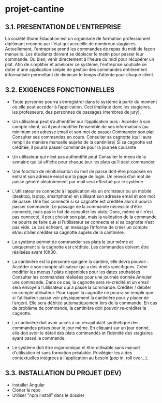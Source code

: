 ﻿# projet-cantine

## 3.1.    PRESENTATION DE L'ENTREPRISE
La société Stone Education est un organisme de formation professionnel diplômant reconnu par l'état qui accueille de nombreux stagiaires.
Actuellement, l'entreprise prend les commandes de repas du midi de façon manuelle. Les étudiants doivent se déplacer le matin pour passer leur commande. Ou bien, venir directement à l’heure du midi pour récupérer un plat.
Afin de simplifier et améliorer ce système, l'entreprise souhaite se doter d'une application simple de gestion des commandes entièrement informatisée permettant de diminuer le temps d’attente pour chaque client.
## 3.2.    EXIGENCES FONCTIONNELLES
- Toute personne pourra s’enregistrer dans le système à partir du moment où elle peut accéder à l’application. Ceci implique donc les stagiaires, les professeurs, des personnes de passages (membres de jury).
- Un utilisateur peut s’authentifier sur l’application puis :
Accéder à son compte client, où il peut modifier l’ensemble de ses informations (au minimum son adresse email et son mot de passe)
Commander son plat
Consulter ses commandes en cours.
Consulter sa cagnotte (qu’il aura rempli de manière manuelle auprès de la cantinière)
Si sa cagnotte est créditée, il pourra passer commande pour la journée courante
- Un utilisateur qui n’est pas authentifié peut
Consulter le menu de la semaine qui lui affiche pour chaque jour les plats qu’il peut commander
- Une fonction de réinitialisation du mot de passe doit-être proposée en entrant son adresse email sur la page de login. Un renvoi d’un mot de passe généré aléatoirement par mail sera effectué par le système.



- L’utilisateur se connecte à l'application via un ordinateur ou un mobile (desktop, laptop, smartphone) en utilisant son adresse email et son mot de passe. Une fois connecté si sa cagnotte est créditée alors il pourra passer commande. Le passage de la commande nécessite d’être connecté, mais pas le fait de consulter les plats. Donc, même si il n’est pas connecté, il peut choisir son plat, mais la validation de la commande ne pourra se faire que si l’utilisateur se connecte et si sa cagnotte n’est pas vide. Le cas échéant, un message l’informe de créer un compte et/ou d’aller créditer sa cagnotte auprès de la cantinière.
- Le système permet de commander ses plats le jour même et uniquement si la cagnotte est créditée. Les commandes doivent être réalisées avant 10h30.
- La cantinière est la personne qui gère la cantine, elle devra pouvoir :
Accéder à son compte utilisateur qui a des droits spécifiques.
Créer modifier les menus / plats disponibles pour les dates souhaitées
Consulter les commandes réalisées pour une journée donnée
Annuler une commande. Dans ce cas, la cagnotte sera re-crédité et un email sera envoyé à l’utilisateur qui a passé la commande.
Créditer / débiter un compte utilisateur. Pour rappel la cagnotte ne pourra se remplir que si l’utilisateur passe voir physiquement la cantinière pour y placer de l’argent. Elle sera débitée automatiquement lors de la commande. En cas de problème de commande, la cantinière doit pouvoir re-créditer la cagnotte.
- La cantinière doit avoir accès à un récapitulatif synthétique des commandes prises pour le jour même. En cliquant sur un jour donné, elle doit avoir le détail des plats commandés et l’identité des stagiaires ayant passé la commande.
- Le système doit être ergonomique et être utilisable sans manuel d'utilisation et sans formation préalable. Privilégier les aides contextuelles intégrées à l'application au besoin (pop in, roll over…).


## 3.3.    INSTALLATION DU PROJET (DEV)
- Installer Angular
- Cloner le repo
- Utiliser "npm install" dans le dossier
